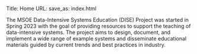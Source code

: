 Title: Home
URL:
save_as: index.html

The MSOE Data-Intensive Systems Education (DISE) Project was started in Spring 2023 with the goal of
providing resources to support the teaching of data-intensive systems.  The project aims to design, document, and
implement a wide range of example systems and disseminate educational materials guided by current trends and best
practices in industry.
